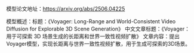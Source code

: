 模型论文地址：https://arxiv.org/abs/2506.04225

模型概述：标题：《Voyager: Long-Range and World-Consistent Video Diffusion for Explorable 3D Scene Generation》
中文文章标题：《Voyager：用于可探索 3D 场景生成的长距离和世界一致性视频扩散》
文章内容：提出Voyager模型，实现长距离与世界一致性视频扩散，用于生成可探索的3D场景。
